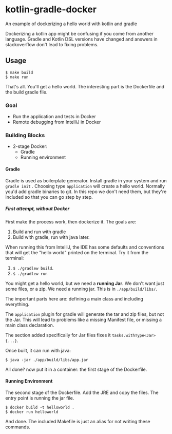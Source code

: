 # kotlin-gradle-docker
An example of dockerizing a hello world with kotlin and gradle

Dockerizing a kotlin app might be confusing if you come from another language. 
Gradle and Kotlin DSL versions have changed and answers in stackoverflow don't lead to fixing problems.

## Usage

    $ make build
    $ make run
    
That's all.
You'll get a hello world. 
The interesting part is the Dockerfile and the build gradle file.


### Goal
- Run the application and tests in Docker
- Remote debugging from IntelliJ in Docker

### Building Blocks
* 2-stage Docker: 
  - Gradle
  - Running environment

#### Gradle
Gradle is used as boilerplate generator. 
Install gradle in your system and run `gradle init` .
Choosing type `application` will create a hello world.
Normally you'd add gradle binaries to git.
In this repo we don't need them, but they're included so that you can go step by step.

##### First attempt, without Docker
First make the process work, then dockerize it.
The goals are:

1. Build and run with gradle
2. Build with gradle, run with java later.

When running this from IntelliJ, the IDE has some defaults and conventions that will get the "hello world" printed on the terminal.
Try it from the terminal:

1. `$ ./gradlew build`.
2. `$ ./gradlew run`

You might get a hello world, but we need a **running Jar**. 
We don't want just some files, or a zip. 
We need a running jar.
This is in `./app/build/libs/`.

The important parts here are: defining a main class and including everything.

The `application` plugin for gradle will generate the tar and zip files, but not the Jar.
This will lead to problems like a missing Manifest file, or missing a main class declaration.

The section added specifically for Jar files fixes it `tasks.withType<Jar> {...}`.

Once built, it can run with java:

    $ java -jar ./app/build/libs/app.jar

All done? now put it in a container: the first stage of the Dockerfile.

#### Running Environment
The second stage of the Dockerfile.
Add the JRE and copy the files. 
The entry point is running the jar file.

    $ docker build -t helloworld .
    $ docker run helloworld

And done.
The included Makefile is just an alias for not writing these commands.